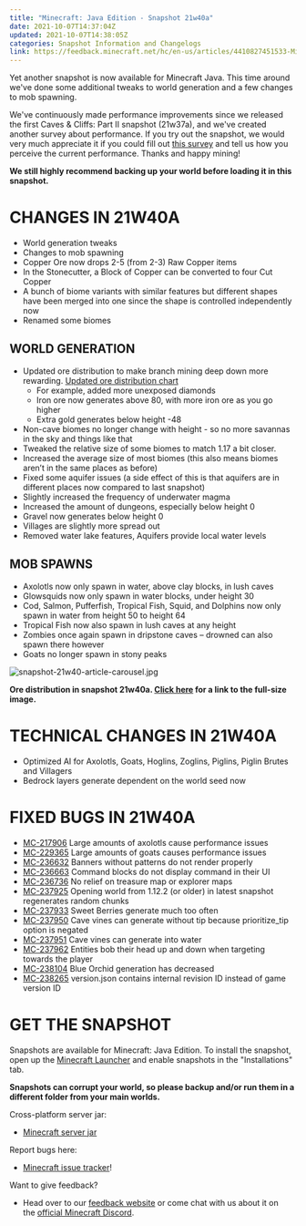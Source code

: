 ```yaml
---
title: "Minecraft: Java Edition - Snapshot 21w40a"
date: 2021-10-07T14:37:04Z
updated: 2021-10-07T14:38:05Z
categories: Snapshot Information and Changelogs
link: https://feedback.minecraft.net/hc/en-us/articles/4410827451533-Minecraft-Java-Edition-Snapshot-21w40a
---
```


Yet another snapshot is now available for Minecraft Java. This time around we've done some additional tweaks to world generation and a few changes to mob spawning.

We've continuously made performance improvements since we released the first Caves & Cliffs: Part II snapshot (21w37a), and we've created another survey about performance. If you try out the snapshot, we would very much appreciate it if you could fill out [this survey](http://aka.ms/MCPerfPoll) and tell us how you perceive the current performance. Thanks and happy mining!

**We still highly recommend backing up your world before loading it in this snapshot.**

# CHANGES IN 21W40A

- World generation tweaks
- Changes to mob spawning
- Copper Ore now drops 2-5 (from 2-3) Raw Copper items
- In the Stonecutter, a Block of Copper can be converted to four Cut Copper
- A bunch of biome variants with similar features but different shapes have been merged into one since the shape is controlled independently now
- Renamed some biomes

## WORLD GENERATION

- Updated ore distribution to make branch mining deep down more rewarding. [Updated ore distribution chart](https://images.ctfassets.net/8y6ykjruobr4/29MoVuTVm4HDgaYuRaEyZW/65db8f6a4c66f54fb47df33c999a7f2e/snapshot-21w-40a-ore-distribution-6th_iteration.jpg)
  - For example, added more unexposed diamonds
  - Iron ore now generates above 80, with more iron ore as you go higher
  - Extra gold generates below height -48
- Non-cave biomes no longer change with height - so no more savannas in the sky and things like that
- Tweaked the relative size of some biomes to match 1.17 a bit closer.
- Increased the average size of most biomes (this also means biomes aren’t in the same places as before)
- Fixed some aquifer issues (a side effect of this is that aquifers are in different places now compared to last snapshot)
- Slightly increased the frequency of underwater magma
- Increased the amount of dungeons, especially below height 0
- Gravel now generates below height 0
- Villages are slightly more spread out
- Removed water lake features, Aquifers provide local water levels

## MOB SPAWNS

- Axolotls now only spawn in water, above clay blocks, in lush caves
- Glowsquids now only spawn in water blocks, under height 30
- Cod, Salmon, Pufferfish, Tropical Fish, Squid, and Dolphins now only spawn in water from height 50 to height 64
- Tropical Fish now also spawn in lush caves at any height
- Zombies once again spawn in dripstone caves – drowned can also spawn there however
- Goats no longer spawn in stony peaks  
    

![snapshot-21w40-article-carousel.jpg](https://feedback.minecraft.net/hc/article_attachments/4410832167821/snapshot-21w40-article-carousel.jpg)

**Ore distribution in snapshot 21w40a. [Click here](https://images.ctfassets.net/8y6ykjruobr4/29MoVuTVm4HDgaYuRaEyZW/65db8f6a4c66f54fb47df33c999a7f2e/snapshot-21w-40a-ore-distribution-6th_iteration.jpg) for a link to the full-size image.** 

# TECHNICAL CHANGES IN 21W40A

- Optimized AI for Axolotls, Goats, Hoglins, Zoglins, Piglins, Piglin Brutes and Villagers
- Bedrock layers generate dependent on the world seed now

# FIXED BUGS IN 21W40A

- [MC-217906](https://bugs.mojang.com/browse/MC-217906) Large amounts of axolotls cause performance issues
- [MC-229365](https://bugs.mojang.com/browse/MC-229365) Large amounts of goats causes performance issues
- [MC-236632](https://bugs.mojang.com/browse/MC-236632) Banners without patterns do not render properly
- [MC-236663](https://bugs.mojang.com/browse/MC-236663) Command blocks do not display command in their UI
- [MC-236736](https://bugs.mojang.com/browse/MC-236736) No relief on treasure map or explorer maps
- [MC-237925](https://bugs.mojang.com/browse/MC-237925) Opening world from 1.12.2 (or older) in latest snapshot regenerates random chunks
- [MC-237933](https://bugs.mojang.com/browse/MC-237933) Sweet Berries generate much too often
- [MC-237950](https://bugs.mojang.com/browse/MC-237950) Cave vines can generate without tip because prioritize_tip option is negated
- [MC-237951](https://bugs.mojang.com/browse/MC-237951) Cave vines can generate into water
- [MC-237962](https://bugs.mojang.com/browse/MC-237962) Entities bob their head up and down when targeting towards the player
- [MC-238104](https://bugs.mojang.com/browse/MC-238104) Blue Orchid generation has decreased
- [MC-238265](https://bugs.mojang.com/browse/MC-238265) version.json contains internal revision ID instead of game version ID

# GET THE SNAPSHOT

Snapshots are available for Minecraft: Java Edition. To install the snapshot, open up the [Minecraft Launcher](https://www.minecraft.net/download.html) and enable snapshots in the "Installations" tab.

**Snapshots can corrupt your world, so please backup and/or run them in a different folder from your main worlds.**

Cross-platform server jar:

- [Minecraft server jar](https://launcher.mojang.com/v1/objects/84496ec4beeeae34a448b99f3e3d890066f6807f/server.jar)

Report bugs here:

- [Minecraft issue tracker](https://bugs.mojang.com/browse/MC)!

Want to give feedback?

- Head over to our [feedback website](https://aka.ms/CavesCliffsFeedback?ref=minecraftnet) or come chat with us about it on the [official Minecraft Discord](https://discordapp.com/invite/minecraft).
